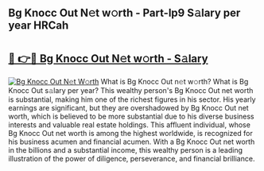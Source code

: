 ## Bg Knocc Out N𝚎t w𝚘rth - Part-lp9 S𝚊lary per year HRCah

# <h2><a href="http://gc1hvue.nevu.top/?p=Bg+Knocc+Out">🔗 👉🔴 Bg Knocc Out N𝚎t w𝚘rth - S𝚊lary</a></h2>

[![Bg Knocc Out N𝚎t W𝚘rth](https://i.imgur.com/Oavwk0R.jpeg)](http://gc1hvue.nevu.top/?p=Bg+Knocc+Out)
What is Bg Knocc Out n𝚎t w𝚘rth? What is Bg Knocc Out s𝚊lary per year?
This wealthy person's Bg Knocc Out net worth is substantial, making him one of the richest figures in his sector. His yearly earnings are significant, but they are overshadowed by Bg Knocc Out net worth, which is believed to be more substantial due to his diverse business interests and valuable real estate holdings. This affluent individual, whose Bg Knocc Out net worth is among the highest worldwide, is recognized for his business acumen and financial acumen. With a Bg Knocc Out net worth in the billions and a substantial income, this wealthy person is a leading illustration of the power of diligence, perseverance, and financial brilliance.
